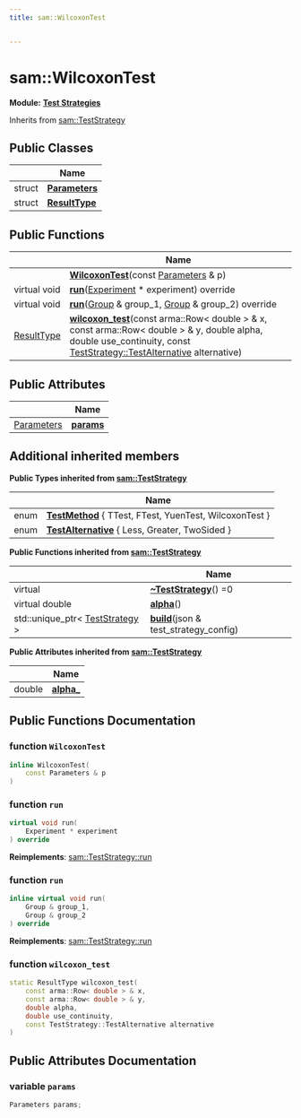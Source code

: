 ```yaml
---
title: sam::WilcoxonTest


---
```


# sam::WilcoxonTest


**Module:** **[Test Strategies](/doxygen/Modules/group___test_strategies/)**





Inherits from [sam::TestStrategy](/doxygen/Classes/classsam_1_1_test_strategy/)



## Public Classes

|                | Name           |
| -------------- | -------------- |
| struct | **[Parameters](/doxygen/Classes/structsam_1_1_wilcoxon_test_1_1_parameters/)**  |
| struct | **[ResultType](/doxygen/Classes/structsam_1_1_wilcoxon_test_1_1_result_type/)**  |








## Public Functions

|                | Name           |
| -------------- | -------------- |
|  | **[WilcoxonTest](/doxygen/Classes/classsam_1_1_wilcoxon_test/#function-wilcoxontest)**(const [Parameters](/doxygen/Classes/structsam_1_1_wilcoxon_test_1_1_parameters/) & p)  |
| virtual void | **[run](/doxygen/Classes/classsam_1_1_wilcoxon_test/#function-run)**([Experiment](/doxygen/Classes/classsam_1_1_experiment/) * experiment) override  |
| virtual void | **[run](/doxygen/Classes/classsam_1_1_wilcoxon_test/#function-run)**([Group](/doxygen/Classes/classsam_1_1_group/) & group_1, [Group](/doxygen/Classes/classsam_1_1_group/) & group_2) override  |
| [ResultType](/doxygen/Classes/structsam_1_1_wilcoxon_test_1_1_result_type/) | **[wilcoxon_test](/doxygen/Classes/classsam_1_1_wilcoxon_test/#function-wilcoxon_test)**(const arma::Row< double > & x, const arma::Row< double > & y, double alpha, double use_continuity, const [TestStrategy::TestAlternative](/doxygen/Classes/classsam_1_1_test_strategy/#enum-testalternative) alternative)  |


## Public Attributes

|                | Name           |
| -------------- | -------------- |
| [Parameters](/doxygen/Classes/structsam_1_1_wilcoxon_test_1_1_parameters/) | **[params](/doxygen/Classes/classsam_1_1_wilcoxon_test/#variable-params)**  |




## Additional inherited members




**Public Types inherited from [sam::TestStrategy](/doxygen/Classes/classsam_1_1_test_strategy/)**

|                | Name           |
| -------------- | -------------- |
| enum | **[TestMethod](/doxygen/Classes/classsam_1_1_test_strategy/#enum-testmethod)** { TTest, FTest, YuenTest, WilcoxonTest } |
| enum | **[TestAlternative](/doxygen/Classes/classsam_1_1_test_strategy/#enum-testalternative)** { Less, Greater, TwoSided } |






**Public Functions inherited from [sam::TestStrategy](/doxygen/Classes/classsam_1_1_test_strategy/)**

|                | Name           |
| -------------- | -------------- |
| virtual  | **[~TestStrategy](/doxygen/Classes/classsam_1_1_test_strategy/#function-~teststrategy)**() =0  |
| virtual double | **[alpha](/doxygen/Classes/classsam_1_1_test_strategy/#function-alpha)**()  |
| std::unique_ptr< [TestStrategy](/doxygen/Classes/classsam_1_1_test_strategy/) > | **[build](/doxygen/Classes/classsam_1_1_test_strategy/#function-build)**(json & test_strategy_config)  |


**Public Attributes inherited from [sam::TestStrategy](/doxygen/Classes/classsam_1_1_test_strategy/)**

|                | Name           |
| -------------- | -------------- |
| double | **[alpha_](/doxygen/Classes/classsam_1_1_test_strategy/#variable-alpha_)**  |













## Public Functions Documentation

### function `WilcoxonTest`

```cpp
inline WilcoxonTest(
    const Parameters & p
)
```





























### function `run`

```cpp
virtual void run(
    Experiment * experiment
) override
```


























**Reimplements**: [sam::TestStrategy::run](/doxygen/Classes/classsam_1_1_test_strategy/#function-run)




### function `run`

```cpp
inline virtual void run(
    Group & group_1,
    Group & group_2
) override
```


























**Reimplements**: [sam::TestStrategy::run](/doxygen/Classes/classsam_1_1_test_strategy/#function-run)




### function `wilcoxon_test`

```cpp
static ResultType wilcoxon_test(
    const arma::Row< double > & x,
    const arma::Row< double > & y,
    double alpha,
    double use_continuity,
    const TestStrategy::TestAlternative alternative
)
```































## Public Attributes Documentation

### variable `params`

```cpp
Parameters params;
```


































